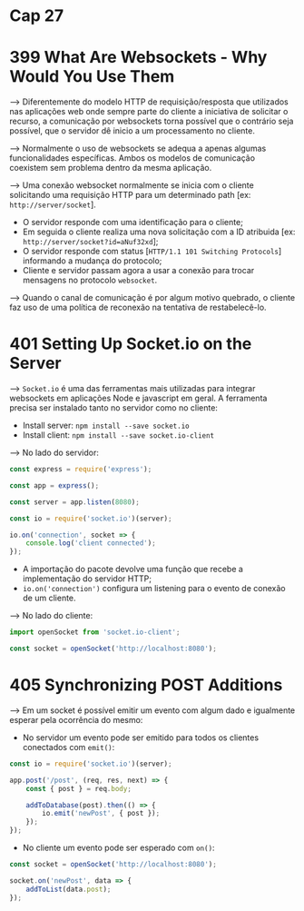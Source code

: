 # Cap 27

# 399 What Are Websockets - Why Would You Use Them
--> Diferentemente do modelo HTTP de requisição/resposta que utilizados nas aplicações web onde sempre 
parte do cliente a iniciativa de solicitar o recurso, a comunicação por websockets torna possível que 
o contrário seja possível, que o servidor dê inicio a um processamento no cliente.

--> Normalmente o uso de websockets se adequa a apenas algumas funcionalidades específicas. Ambos os 
modelos de comunicação coexistem sem problema dentro da mesma aplicação.

--> Uma conexão websocket normalmente se inicia com o cliente solicitando uma requisição HTTP para um 
determinado path [ex: `http://server/socket`].
* O servidor responde com uma identificação para o cliente;
* Em seguida o cliente realiza uma nova solicitação com a ID atribuida [ex: `http://server/socket?id=aNuf32xd`];
* O servidor responde com status [`HTTP/1.1 101 Switching Protocols`] informando a mudança do protocolo;
* Cliente e servidor passam agora a usar a conexão para trocar mensagens no protocolo `websocket`.

--> Quando o canal de comunicação é por algum motivo quebrado, o cliente faz uso de uma política de 
reconexão na tentativa de restabelecê-lo.

# 401 Setting Up Socket.io on the Server
--> `Socket.io` é uma das ferramentas mais utilizadas para integrar websockets em aplicações Node e 
javascript em geral. A ferramenta precisa ser instalado tanto no servidor como no cliente:
* Install server: `npm install --save socket.io`
* Install client: `npm install --save socket.io-client`

--> No lado do servidor:
```javascript
const express = require('express');

const app = express();

const server = app.listen(8080);

const io = require('socket.io')(server);

io.on('connection', socket => {
    console.log('client connected');
});
```
* A importação do pacote devolve uma função que recebe a implementação do servidor HTTP;
* `io.on('connection')` configura um listening para o evento de conexão de um cliente.

--> No lado do cliente:
```javascript
import openSocket from 'socket.io-client';

const socket = openSocket('http://localhost:8080');
```

# 405 Synchronizing POST Additions
--> Em um socket é possível emitir um evento com algum dado e igualmente esperar pela ocorrência do mesmo:
* No servidor um evento pode ser emitido para todos os clientes conectados com `emit()`:
```javascript
const io = require('socket.io')(server);

app.post('/post', (req, res, next) => {
    const { post } = req.body;

    addToDatabase(post).then(() => {
        io.emit('newPost', { post });
    });
});
```
* No cliente um evento pode ser esperado com `on()`:
```javascript
const socket = openSocket('http://localhost:8080');

socket.on('newPost', data => {
    addToList(data.post);
});
```
